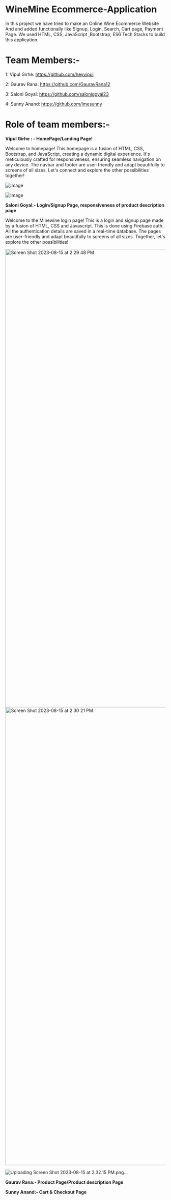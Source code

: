# WineMine Ecommerce-Application

In this project we have tried to make an Online Wine Ecommerce Website And and added functionally like Signup, Login, Search, Cart page, Payment Page. We used HTML, CSS, JavaScript ,Bootstrap, ES6 Tech Stacks to build this application.

# Team Members:-

1: Vipul Girhe:  https://github.com/heyvipul

2: Gaurav Rana:  https://github.com/GauravRana12

3: Saloni Goyal:  https://github.com/salonigoyal23

4: Sunny Anand:  https://github.com/Imesunny

# Role of team members:-

**Vipul Girhe : - HomePage/Landing Page!**

Welcome to homepage! This homepage is a fusion of HTML, CSS, Bootstrap, and JavaScript, creating a dynamic digital experience. It's meticulously crafted for responsiveness, ensuring seamless navigation on any device. The navbar and footer are user-friendly and adapt beautifully to screens of all sizes. Let's connect and explore the other possibilities together!

![image](https://github.com/Imesunny/WineProject_Collab/assets/131906819/212d6abd-55f1-4ce2-9498-03237b6abe64)

![image](https://github.com/Imesunny/WineProject_Collab/assets/131906819/2ff802a2-bb65-4598-91a4-ff02ada059f7)


**Saloni Goyal:- Login/Signup Page, responsiveness of product description page**

Welcome to the Minewine login page! This is a login and signup page made by a fusion of HTML, CSS and Javascript. This is done using Firebase auth. All the authentication details are saved in a real-time database. The pages are user-friendly and adapt beautifully to screens of all sizes. Together, let's explore the other possibilities!

<img width="1440" alt="Screen Shot 2023-08-15 at 2 29 48 PM" src="https://github.com/Imesunny/WineProject_Collab/assets/135959900/8b0372f5-e3a4-4fb1-8b00-71cfef7dc3b3">

<img width="1440" alt="Screen Shot 2023-08-15 at 2 30 21 PM" src="https://github.com/Imesunny/WineProject_Collab/assets/135959900/fa8095a3-6733-499a-babe-f8e5189d47c7">

![Uploading Screen Shot 2023-08-15 at 2.32.15 PM.png…]()



**Gaurav Rana:- Product Page/Product description Page**
 
**Sunny Anand:- Cart & Checkout Page**
